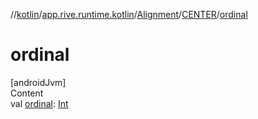 //[kotlin](../../../../index.md)/[app.rive.runtime.kotlin](../../index.md)/[Alignment](../index.md)/[CENTER](index.md)/[ordinal](ordinal.md)



# ordinal  
[androidJvm]  
Content  
val [ordinal](ordinal.md): [Int](https://kotlinlang.org/api/latest/jvm/stdlib/kotlin/-int/index.html)  



